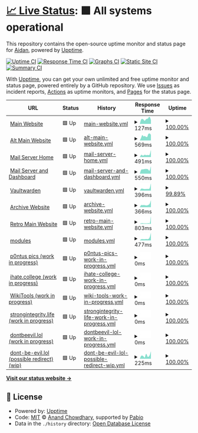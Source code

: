 # [📈 Live Status](https://ihatenodejs.github.io/monitor): <!--live status--> **🟩 All systems operational**

This repository contains the open-source uptime monitor and status page for [Aidan](https://aidxn.fun), powered by [Upptime](https://github.com/upptime/upptime).

[![Uptime CI](https://github.com/ihatenodejs/monitor/workflows/Uptime%20CI/badge.svg)](https://github.com/ihatenodejs/monitor/actions?query=workflow%3A%22Uptime+CI%22)
[![Response Time CI](https://github.com/ihatenodejs/monitor/workflows/Response%20Time%20CI/badge.svg)](https://github.com/ihatenodejs/monitor/actions?query=workflow%3A%22Response+Time+CI%22)
[![Graphs CI](https://github.com/ihatenodejs/monitor/workflows/Graphs%20CI/badge.svg)](https://github.com/ihatenodejs/monitor/actions?query=workflow%3A%22Graphs+CI%22)
[![Static Site CI](https://github.com/ihatenodejs/monitor/workflows/Static%20Site%20CI/badge.svg)](https://github.com/ihatenodejs/monitor/actions?query=workflow%3A%22Static+Site+CI%22)
[![Summary CI](https://github.com/ihatenodejs/monitor/workflows/Summary%20CI/badge.svg)](https://github.com/ihatenodejs/monitor/actions?query=workflow%3A%22Summary+CI%22)

With [Upptime](https://upptime.js.org), you can get your own unlimited and free uptime monitor and status page, powered entirely by a GitHub repository. We use [Issues](https://github.com/ihatenodejs/monitor/issues) as incident reports, [Actions](https://github.com/ihatenodejs/monitor/actions) as uptime monitors, and [Pages](https://ihatenodejs.github.io/monitor) for the status page.

<!--start: status pages-->
<!-- This summary is generated by Upptime (https://github.com/upptime/upptime) -->
<!-- Do not edit this manually, your changes will be overwritten -->
<!-- prettier-ignore -->
| URL | Status | History | Response Time | Uptime |
| --- | ------ | ------- | ------------- | ------ |
| <img alt="" src="https://icons.duckduckgo.com/ip3/www.aidxn.cc.ico" height="13"> [Main Website](https://www.aidxn.cc) | 🟩 Up | [main-website.yml](https://github.com/ihatenodejs/monitor/commits/HEAD/history/main-website.yml) | <details><summary><img alt="Response time graph" src="./graphs/main-website/response-time-week.png" height="20"> 127ms</summary><br><a href="https://status.p0ntus.com/history/main-website"><img alt="Response time 379" src="https://img.shields.io/endpoint?url=https%3A%2F%2Fraw.githubusercontent.com%2Fihatenodejs%2Fmonitor%2FHEAD%2Fapi%2Fmain-website%2Fresponse-time.json"></a><br><a href="https://status.p0ntus.com/history/main-website"><img alt="24-hour response time 103" src="https://img.shields.io/endpoint?url=https%3A%2F%2Fraw.githubusercontent.com%2Fihatenodejs%2Fmonitor%2FHEAD%2Fapi%2Fmain-website%2Fresponse-time-day.json"></a><br><a href="https://status.p0ntus.com/history/main-website"><img alt="7-day response time 127" src="https://img.shields.io/endpoint?url=https%3A%2F%2Fraw.githubusercontent.com%2Fihatenodejs%2Fmonitor%2FHEAD%2Fapi%2Fmain-website%2Fresponse-time-week.json"></a><br><a href="https://status.p0ntus.com/history/main-website"><img alt="30-day response time 129" src="https://img.shields.io/endpoint?url=https%3A%2F%2Fraw.githubusercontent.com%2Fihatenodejs%2Fmonitor%2FHEAD%2Fapi%2Fmain-website%2Fresponse-time-month.json"></a><br><a href="https://status.p0ntus.com/history/main-website"><img alt="1-year response time 379" src="https://img.shields.io/endpoint?url=https%3A%2F%2Fraw.githubusercontent.com%2Fihatenodejs%2Fmonitor%2FHEAD%2Fapi%2Fmain-website%2Fresponse-time-year.json"></a></details> | <details><summary><a href="https://status.p0ntus.com/history/main-website">100.00%</a></summary><a href="https://status.p0ntus.com/history/main-website"><img alt="All-time uptime 99.77%" src="https://img.shields.io/endpoint?url=https%3A%2F%2Fraw.githubusercontent.com%2Fihatenodejs%2Fmonitor%2FHEAD%2Fapi%2Fmain-website%2Fuptime.json"></a><br><a href="https://status.p0ntus.com/history/main-website"><img alt="24-hour uptime 100.00%" src="https://img.shields.io/endpoint?url=https%3A%2F%2Fraw.githubusercontent.com%2Fihatenodejs%2Fmonitor%2FHEAD%2Fapi%2Fmain-website%2Fuptime-day.json"></a><br><a href="https://status.p0ntus.com/history/main-website"><img alt="7-day uptime 100.00%" src="https://img.shields.io/endpoint?url=https%3A%2F%2Fraw.githubusercontent.com%2Fihatenodejs%2Fmonitor%2FHEAD%2Fapi%2Fmain-website%2Fuptime-week.json"></a><br><a href="https://status.p0ntus.com/history/main-website"><img alt="30-day uptime 100.00%" src="https://img.shields.io/endpoint?url=https%3A%2F%2Fraw.githubusercontent.com%2Fihatenodejs%2Fmonitor%2FHEAD%2Fapi%2Fmain-website%2Fuptime-month.json"></a><br><a href="https://status.p0ntus.com/history/main-website"><img alt="1-year uptime 99.77%" src="https://img.shields.io/endpoint?url=https%3A%2F%2Fraw.githubusercontent.com%2Fihatenodejs%2Fmonitor%2FHEAD%2Fapi%2Fmain-website%2Fuptime-year.json"></a></details>
| <img alt="" src="https://icons.duckduckgo.com/ip3/aidxn.fun.ico" height="13"> [Alt Main Website](https://aidxn.fun) | 🟩 Up | [alt-main-website.yml](https://github.com/ihatenodejs/monitor/commits/HEAD/history/alt-main-website.yml) | <details><summary><img alt="Response time graph" src="./graphs/alt-main-website/response-time-week.png" height="20"> 569ms</summary><br><a href="https://status.p0ntus.com/history/alt-main-website"><img alt="Response time 566" src="https://img.shields.io/endpoint?url=https%3A%2F%2Fraw.githubusercontent.com%2Fihatenodejs%2Fmonitor%2FHEAD%2Fapi%2Falt-main-website%2Fresponse-time.json"></a><br><a href="https://status.p0ntus.com/history/alt-main-website"><img alt="24-hour response time 669" src="https://img.shields.io/endpoint?url=https%3A%2F%2Fraw.githubusercontent.com%2Fihatenodejs%2Fmonitor%2FHEAD%2Fapi%2Falt-main-website%2Fresponse-time-day.json"></a><br><a href="https://status.p0ntus.com/history/alt-main-website"><img alt="7-day response time 569" src="https://img.shields.io/endpoint?url=https%3A%2F%2Fraw.githubusercontent.com%2Fihatenodejs%2Fmonitor%2FHEAD%2Fapi%2Falt-main-website%2Fresponse-time-week.json"></a><br><a href="https://status.p0ntus.com/history/alt-main-website"><img alt="30-day response time 584" src="https://img.shields.io/endpoint?url=https%3A%2F%2Fraw.githubusercontent.com%2Fihatenodejs%2Fmonitor%2FHEAD%2Fapi%2Falt-main-website%2Fresponse-time-month.json"></a><br><a href="https://status.p0ntus.com/history/alt-main-website"><img alt="1-year response time 566" src="https://img.shields.io/endpoint?url=https%3A%2F%2Fraw.githubusercontent.com%2Fihatenodejs%2Fmonitor%2FHEAD%2Fapi%2Falt-main-website%2Fresponse-time-year.json"></a></details> | <details><summary><a href="https://status.p0ntus.com/history/alt-main-website">100.00%</a></summary><a href="https://status.p0ntus.com/history/alt-main-website"><img alt="All-time uptime 100.00%" src="https://img.shields.io/endpoint?url=https%3A%2F%2Fraw.githubusercontent.com%2Fihatenodejs%2Fmonitor%2FHEAD%2Fapi%2Falt-main-website%2Fuptime.json"></a><br><a href="https://status.p0ntus.com/history/alt-main-website"><img alt="24-hour uptime 100.00%" src="https://img.shields.io/endpoint?url=https%3A%2F%2Fraw.githubusercontent.com%2Fihatenodejs%2Fmonitor%2FHEAD%2Fapi%2Falt-main-website%2Fuptime-day.json"></a><br><a href="https://status.p0ntus.com/history/alt-main-website"><img alt="7-day uptime 100.00%" src="https://img.shields.io/endpoint?url=https%3A%2F%2Fraw.githubusercontent.com%2Fihatenodejs%2Fmonitor%2FHEAD%2Fapi%2Falt-main-website%2Fuptime-week.json"></a><br><a href="https://status.p0ntus.com/history/alt-main-website"><img alt="30-day uptime 100.00%" src="https://img.shields.io/endpoint?url=https%3A%2F%2Fraw.githubusercontent.com%2Fihatenodejs%2Fmonitor%2FHEAD%2Fapi%2Falt-main-website%2Fuptime-month.json"></a><br><a href="https://status.p0ntus.com/history/alt-main-website"><img alt="1-year uptime 100.00%" src="https://img.shields.io/endpoint?url=https%3A%2F%2Fraw.githubusercontent.com%2Fihatenodejs%2Fmonitor%2FHEAD%2Fapi%2Falt-main-website%2Fuptime-year.json"></a></details>
| <img alt="" src="https://icons.duckduckgo.com/ip3/pontusmail.org.ico" height="13"> [Mail Server Home](https://pontusmail.org) | 🟩 Up | [mail-server-home.yml](https://github.com/ihatenodejs/monitor/commits/HEAD/history/mail-server-home.yml) | <details><summary><img alt="Response time graph" src="./graphs/mail-server-home/response-time-week.png" height="20"> 491ms</summary><br><a href="https://status.p0ntus.com/history/mail-server-home"><img alt="Response time 353" src="https://img.shields.io/endpoint?url=https%3A%2F%2Fraw.githubusercontent.com%2Fihatenodejs%2Fmonitor%2FHEAD%2Fapi%2Fmail-server-home%2Fresponse-time.json"></a><br><a href="https://status.p0ntus.com/history/mail-server-home"><img alt="24-hour response time 1293" src="https://img.shields.io/endpoint?url=https%3A%2F%2Fraw.githubusercontent.com%2Fihatenodejs%2Fmonitor%2FHEAD%2Fapi%2Fmail-server-home%2Fresponse-time-day.json"></a><br><a href="https://status.p0ntus.com/history/mail-server-home"><img alt="7-day response time 491" src="https://img.shields.io/endpoint?url=https%3A%2F%2Fraw.githubusercontent.com%2Fihatenodejs%2Fmonitor%2FHEAD%2Fapi%2Fmail-server-home%2Fresponse-time-week.json"></a><br><a href="https://status.p0ntus.com/history/mail-server-home"><img alt="30-day response time 353" src="https://img.shields.io/endpoint?url=https%3A%2F%2Fraw.githubusercontent.com%2Fihatenodejs%2Fmonitor%2FHEAD%2Fapi%2Fmail-server-home%2Fresponse-time-month.json"></a><br><a href="https://status.p0ntus.com/history/mail-server-home"><img alt="1-year response time 353" src="https://img.shields.io/endpoint?url=https%3A%2F%2Fraw.githubusercontent.com%2Fihatenodejs%2Fmonitor%2FHEAD%2Fapi%2Fmail-server-home%2Fresponse-time-year.json"></a></details> | <details><summary><a href="https://status.p0ntus.com/history/mail-server-home">100.00%</a></summary><a href="https://status.p0ntus.com/history/mail-server-home"><img alt="All-time uptime 99.75%" src="https://img.shields.io/endpoint?url=https%3A%2F%2Fraw.githubusercontent.com%2Fihatenodejs%2Fmonitor%2FHEAD%2Fapi%2Fmail-server-home%2Fuptime.json"></a><br><a href="https://status.p0ntus.com/history/mail-server-home"><img alt="24-hour uptime 100.00%" src="https://img.shields.io/endpoint?url=https%3A%2F%2Fraw.githubusercontent.com%2Fihatenodejs%2Fmonitor%2FHEAD%2Fapi%2Fmail-server-home%2Fuptime-day.json"></a><br><a href="https://status.p0ntus.com/history/mail-server-home"><img alt="7-day uptime 100.00%" src="https://img.shields.io/endpoint?url=https%3A%2F%2Fraw.githubusercontent.com%2Fihatenodejs%2Fmonitor%2FHEAD%2Fapi%2Fmail-server-home%2Fuptime-week.json"></a><br><a href="https://status.p0ntus.com/history/mail-server-home"><img alt="30-day uptime 99.75%" src="https://img.shields.io/endpoint?url=https%3A%2F%2Fraw.githubusercontent.com%2Fihatenodejs%2Fmonitor%2FHEAD%2Fapi%2Fmail-server-home%2Fuptime-month.json"></a><br><a href="https://status.p0ntus.com/history/mail-server-home"><img alt="1-year uptime 99.75%" src="https://img.shields.io/endpoint?url=https%3A%2F%2Fraw.githubusercontent.com%2Fihatenodejs%2Fmonitor%2FHEAD%2Fapi%2Fmail-server-home%2Fuptime-year.json"></a></details>
| <img alt="" src="https://icons.duckduckgo.com/ip3/user.pontusmail.org.ico" height="13"> [Mail Server and Dashboard](https://user.pontusmail.org) | 🟩 Up | [mail-server-and-dashboard.yml](https://github.com/ihatenodejs/monitor/commits/HEAD/history/mail-server-and-dashboard.yml) | <details><summary><img alt="Response time graph" src="./graphs/mail-server-and-dashboard/response-time-week.png" height="20"> 550ms</summary><br><a href="https://status.p0ntus.com/history/mail-server-and-dashboard"><img alt="Response time 453" src="https://img.shields.io/endpoint?url=https%3A%2F%2Fraw.githubusercontent.com%2Fihatenodejs%2Fmonitor%2FHEAD%2Fapi%2Fmail-server-and-dashboard%2Fresponse-time.json"></a><br><a href="https://status.p0ntus.com/history/mail-server-and-dashboard"><img alt="24-hour response time 879" src="https://img.shields.io/endpoint?url=https%3A%2F%2Fraw.githubusercontent.com%2Fihatenodejs%2Fmonitor%2FHEAD%2Fapi%2Fmail-server-and-dashboard%2Fresponse-time-day.json"></a><br><a href="https://status.p0ntus.com/history/mail-server-and-dashboard"><img alt="7-day response time 550" src="https://img.shields.io/endpoint?url=https%3A%2F%2Fraw.githubusercontent.com%2Fihatenodejs%2Fmonitor%2FHEAD%2Fapi%2Fmail-server-and-dashboard%2Fresponse-time-week.json"></a><br><a href="https://status.p0ntus.com/history/mail-server-and-dashboard"><img alt="30-day response time 453" src="https://img.shields.io/endpoint?url=https%3A%2F%2Fraw.githubusercontent.com%2Fihatenodejs%2Fmonitor%2FHEAD%2Fapi%2Fmail-server-and-dashboard%2Fresponse-time-month.json"></a><br><a href="https://status.p0ntus.com/history/mail-server-and-dashboard"><img alt="1-year response time 453" src="https://img.shields.io/endpoint?url=https%3A%2F%2Fraw.githubusercontent.com%2Fihatenodejs%2Fmonitor%2FHEAD%2Fapi%2Fmail-server-and-dashboard%2Fresponse-time-year.json"></a></details> | <details><summary><a href="https://status.p0ntus.com/history/mail-server-and-dashboard">100.00%</a></summary><a href="https://status.p0ntus.com/history/mail-server-and-dashboard"><img alt="All-time uptime 99.69%" src="https://img.shields.io/endpoint?url=https%3A%2F%2Fraw.githubusercontent.com%2Fihatenodejs%2Fmonitor%2FHEAD%2Fapi%2Fmail-server-and-dashboard%2Fuptime.json"></a><br><a href="https://status.p0ntus.com/history/mail-server-and-dashboard"><img alt="24-hour uptime 100.00%" src="https://img.shields.io/endpoint?url=https%3A%2F%2Fraw.githubusercontent.com%2Fihatenodejs%2Fmonitor%2FHEAD%2Fapi%2Fmail-server-and-dashboard%2Fuptime-day.json"></a><br><a href="https://status.p0ntus.com/history/mail-server-and-dashboard"><img alt="7-day uptime 100.00%" src="https://img.shields.io/endpoint?url=https%3A%2F%2Fraw.githubusercontent.com%2Fihatenodejs%2Fmonitor%2FHEAD%2Fapi%2Fmail-server-and-dashboard%2Fuptime-week.json"></a><br><a href="https://status.p0ntus.com/history/mail-server-and-dashboard"><img alt="30-day uptime 99.69%" src="https://img.shields.io/endpoint?url=https%3A%2F%2Fraw.githubusercontent.com%2Fihatenodejs%2Fmonitor%2FHEAD%2Fapi%2Fmail-server-and-dashboard%2Fuptime-month.json"></a><br><a href="https://status.p0ntus.com/history/mail-server-and-dashboard"><img alt="1-year uptime 99.69%" src="https://img.shields.io/endpoint?url=https%3A%2F%2Fraw.githubusercontent.com%2Fihatenodejs%2Fmonitor%2FHEAD%2Fapi%2Fmail-server-and-dashboard%2Fuptime-year.json"></a></details>
| <img alt="" src="https://icons.duckduckgo.com/ip3/vaultwarden.p0ntus.com.ico" height="13"> [Vaultwarden](https://vaultwarden.p0ntus.com) | 🟩 Up | [vaultwarden.yml](https://github.com/ihatenodejs/monitor/commits/HEAD/history/vaultwarden.yml) | <details><summary><img alt="Response time graph" src="./graphs/vaultwarden/response-time-week.png" height="20"> 396ms</summary><br><a href="https://status.p0ntus.com/history/vaultwarden"><img alt="Response time 373" src="https://img.shields.io/endpoint?url=https%3A%2F%2Fraw.githubusercontent.com%2Fihatenodejs%2Fmonitor%2FHEAD%2Fapi%2Fvaultwarden%2Fresponse-time.json"></a><br><a href="https://status.p0ntus.com/history/vaultwarden"><img alt="24-hour response time 774" src="https://img.shields.io/endpoint?url=https%3A%2F%2Fraw.githubusercontent.com%2Fihatenodejs%2Fmonitor%2FHEAD%2Fapi%2Fvaultwarden%2Fresponse-time-day.json"></a><br><a href="https://status.p0ntus.com/history/vaultwarden"><img alt="7-day response time 396" src="https://img.shields.io/endpoint?url=https%3A%2F%2Fraw.githubusercontent.com%2Fihatenodejs%2Fmonitor%2FHEAD%2Fapi%2Fvaultwarden%2Fresponse-time-week.json"></a><br><a href="https://status.p0ntus.com/history/vaultwarden"><img alt="30-day response time 287" src="https://img.shields.io/endpoint?url=https%3A%2F%2Fraw.githubusercontent.com%2Fihatenodejs%2Fmonitor%2FHEAD%2Fapi%2Fvaultwarden%2Fresponse-time-month.json"></a><br><a href="https://status.p0ntus.com/history/vaultwarden"><img alt="1-year response time 373" src="https://img.shields.io/endpoint?url=https%3A%2F%2Fraw.githubusercontent.com%2Fihatenodejs%2Fmonitor%2FHEAD%2Fapi%2Fvaultwarden%2Fresponse-time-year.json"></a></details> | <details><summary><a href="https://status.p0ntus.com/history/vaultwarden">99.89%</a></summary><a href="https://status.p0ntus.com/history/vaultwarden"><img alt="All-time uptime 99.83%" src="https://img.shields.io/endpoint?url=https%3A%2F%2Fraw.githubusercontent.com%2Fihatenodejs%2Fmonitor%2FHEAD%2Fapi%2Fvaultwarden%2Fuptime.json"></a><br><a href="https://status.p0ntus.com/history/vaultwarden"><img alt="24-hour uptime 99.25%" src="https://img.shields.io/endpoint?url=https%3A%2F%2Fraw.githubusercontent.com%2Fihatenodejs%2Fmonitor%2FHEAD%2Fapi%2Fvaultwarden%2Fuptime-day.json"></a><br><a href="https://status.p0ntus.com/history/vaultwarden"><img alt="7-day uptime 99.89%" src="https://img.shields.io/endpoint?url=https%3A%2F%2Fraw.githubusercontent.com%2Fihatenodejs%2Fmonitor%2FHEAD%2Fapi%2Fvaultwarden%2Fuptime-week.json"></a><br><a href="https://status.p0ntus.com/history/vaultwarden"><img alt="30-day uptime 99.69%" src="https://img.shields.io/endpoint?url=https%3A%2F%2Fraw.githubusercontent.com%2Fihatenodejs%2Fmonitor%2FHEAD%2Fapi%2Fvaultwarden%2Fuptime-month.json"></a><br><a href="https://status.p0ntus.com/history/vaultwarden"><img alt="1-year uptime 99.83%" src="https://img.shields.io/endpoint?url=https%3A%2F%2Fraw.githubusercontent.com%2Fihatenodejs%2Fmonitor%2FHEAD%2Fapi%2Fvaultwarden%2Fuptime-year.json"></a></details>
| <img alt="" src="https://icons.duckduckgo.com/ip3/p0ntus.com.ico" height="13"> [Archive Website](https://p0ntus.com) | 🟩 Up | [archive-website.yml](https://github.com/ihatenodejs/monitor/commits/HEAD/history/archive-website.yml) | <details><summary><img alt="Response time graph" src="./graphs/archive-website/response-time-week.png" height="20"> 366ms</summary><br><a href="https://status.p0ntus.com/history/archive-website"><img alt="Response time 268" src="https://img.shields.io/endpoint?url=https%3A%2F%2Fraw.githubusercontent.com%2Fihatenodejs%2Fmonitor%2FHEAD%2Fapi%2Farchive-website%2Fresponse-time.json"></a><br><a href="https://status.p0ntus.com/history/archive-website"><img alt="24-hour response time 672" src="https://img.shields.io/endpoint?url=https%3A%2F%2Fraw.githubusercontent.com%2Fihatenodejs%2Fmonitor%2FHEAD%2Fapi%2Farchive-website%2Fresponse-time-day.json"></a><br><a href="https://status.p0ntus.com/history/archive-website"><img alt="7-day response time 366" src="https://img.shields.io/endpoint?url=https%3A%2F%2Fraw.githubusercontent.com%2Fihatenodejs%2Fmonitor%2FHEAD%2Fapi%2Farchive-website%2Fresponse-time-week.json"></a><br><a href="https://status.p0ntus.com/history/archive-website"><img alt="30-day response time 271" src="https://img.shields.io/endpoint?url=https%3A%2F%2Fraw.githubusercontent.com%2Fihatenodejs%2Fmonitor%2FHEAD%2Fapi%2Farchive-website%2Fresponse-time-month.json"></a><br><a href="https://status.p0ntus.com/history/archive-website"><img alt="1-year response time 268" src="https://img.shields.io/endpoint?url=https%3A%2F%2Fraw.githubusercontent.com%2Fihatenodejs%2Fmonitor%2FHEAD%2Fapi%2Farchive-website%2Fresponse-time-year.json"></a></details> | <details><summary><a href="https://status.p0ntus.com/history/archive-website">100.00%</a></summary><a href="https://status.p0ntus.com/history/archive-website"><img alt="All-time uptime 99.82%" src="https://img.shields.io/endpoint?url=https%3A%2F%2Fraw.githubusercontent.com%2Fihatenodejs%2Fmonitor%2FHEAD%2Fapi%2Farchive-website%2Fuptime.json"></a><br><a href="https://status.p0ntus.com/history/archive-website"><img alt="24-hour uptime 100.00%" src="https://img.shields.io/endpoint?url=https%3A%2F%2Fraw.githubusercontent.com%2Fihatenodejs%2Fmonitor%2FHEAD%2Fapi%2Farchive-website%2Fuptime-day.json"></a><br><a href="https://status.p0ntus.com/history/archive-website"><img alt="7-day uptime 100.00%" src="https://img.shields.io/endpoint?url=https%3A%2F%2Fraw.githubusercontent.com%2Fihatenodejs%2Fmonitor%2FHEAD%2Fapi%2Farchive-website%2Fuptime-week.json"></a><br><a href="https://status.p0ntus.com/history/archive-website"><img alt="30-day uptime 99.66%" src="https://img.shields.io/endpoint?url=https%3A%2F%2Fraw.githubusercontent.com%2Fihatenodejs%2Fmonitor%2FHEAD%2Fapi%2Farchive-website%2Fuptime-month.json"></a><br><a href="https://status.p0ntus.com/history/archive-website"><img alt="1-year uptime 99.82%" src="https://img.shields.io/endpoint?url=https%3A%2F%2Fraw.githubusercontent.com%2Fihatenodejs%2Fmonitor%2FHEAD%2Fapi%2Farchive-website%2Fuptime-year.json"></a></details>
| <img alt="" src="https://icons.duckduckgo.com/ip3/old.aidxn.fun.ico" height="13"> [Retro Main Website](https://old.aidxn.fun) | 🟩 Up | [retro-main-website.yml](https://github.com/ihatenodejs/monitor/commits/HEAD/history/retro-main-website.yml) | <details><summary><img alt="Response time graph" src="./graphs/retro-main-website/response-time-week.png" height="20"> 803ms</summary><br><a href="https://status.p0ntus.com/history/retro-main-website"><img alt="Response time 492" src="https://img.shields.io/endpoint?url=https%3A%2F%2Fraw.githubusercontent.com%2Fihatenodejs%2Fmonitor%2FHEAD%2Fapi%2Fretro-main-website%2Fresponse-time.json"></a><br><a href="https://status.p0ntus.com/history/retro-main-website"><img alt="24-hour response time 4989" src="https://img.shields.io/endpoint?url=https%3A%2F%2Fraw.githubusercontent.com%2Fihatenodejs%2Fmonitor%2FHEAD%2Fapi%2Fretro-main-website%2Fresponse-time-day.json"></a><br><a href="https://status.p0ntus.com/history/retro-main-website"><img alt="7-day response time 803" src="https://img.shields.io/endpoint?url=https%3A%2F%2Fraw.githubusercontent.com%2Fihatenodejs%2Fmonitor%2FHEAD%2Fapi%2Fretro-main-website%2Fresponse-time-week.json"></a><br><a href="https://status.p0ntus.com/history/retro-main-website"><img alt="30-day response time 481" src="https://img.shields.io/endpoint?url=https%3A%2F%2Fraw.githubusercontent.com%2Fihatenodejs%2Fmonitor%2FHEAD%2Fapi%2Fretro-main-website%2Fresponse-time-month.json"></a><br><a href="https://status.p0ntus.com/history/retro-main-website"><img alt="1-year response time 492" src="https://img.shields.io/endpoint?url=https%3A%2F%2Fraw.githubusercontent.com%2Fihatenodejs%2Fmonitor%2FHEAD%2Fapi%2Fretro-main-website%2Fresponse-time-year.json"></a></details> | <details><summary><a href="https://status.p0ntus.com/history/retro-main-website">100.00%</a></summary><a href="https://status.p0ntus.com/history/retro-main-website"><img alt="All-time uptime 99.98%" src="https://img.shields.io/endpoint?url=https%3A%2F%2Fraw.githubusercontent.com%2Fihatenodejs%2Fmonitor%2FHEAD%2Fapi%2Fretro-main-website%2Fuptime.json"></a><br><a href="https://status.p0ntus.com/history/retro-main-website"><img alt="24-hour uptime 100.00%" src="https://img.shields.io/endpoint?url=https%3A%2F%2Fraw.githubusercontent.com%2Fihatenodejs%2Fmonitor%2FHEAD%2Fapi%2Fretro-main-website%2Fuptime-day.json"></a><br><a href="https://status.p0ntus.com/history/retro-main-website"><img alt="7-day uptime 100.00%" src="https://img.shields.io/endpoint?url=https%3A%2F%2Fraw.githubusercontent.com%2Fihatenodejs%2Fmonitor%2FHEAD%2Fapi%2Fretro-main-website%2Fuptime-week.json"></a><br><a href="https://status.p0ntus.com/history/retro-main-website"><img alt="30-day uptime 100.00%" src="https://img.shields.io/endpoint?url=https%3A%2F%2Fraw.githubusercontent.com%2Fihatenodejs%2Fmonitor%2FHEAD%2Fapi%2Fretro-main-website%2Fuptime-month.json"></a><br><a href="https://status.p0ntus.com/history/retro-main-website"><img alt="1-year uptime 99.98%" src="https://img.shields.io/endpoint?url=https%3A%2F%2Fraw.githubusercontent.com%2Fihatenodejs%2Fmonitor%2FHEAD%2Fapi%2Fretro-main-website%2Fuptime-year.json"></a></details>
| <img alt="" src="https://icons.duckduckgo.com/ip3/modules.lol.ico" height="13"> [modules](https://modules.lol) | 🟩 Up | [modules.yml](https://github.com/ihatenodejs/monitor/commits/HEAD/history/modules.yml) | <details><summary><img alt="Response time graph" src="./graphs/modules/response-time-week.png" height="20"> 477ms</summary><br><a href="https://status.p0ntus.com/history/modules"><img alt="Response time 341" src="https://img.shields.io/endpoint?url=https%3A%2F%2Fraw.githubusercontent.com%2Fihatenodejs%2Fmonitor%2FHEAD%2Fapi%2Fmodules%2Fresponse-time.json"></a><br><a href="https://status.p0ntus.com/history/modules"><img alt="24-hour response time 1582" src="https://img.shields.io/endpoint?url=https%3A%2F%2Fraw.githubusercontent.com%2Fihatenodejs%2Fmonitor%2FHEAD%2Fapi%2Fmodules%2Fresponse-time-day.json"></a><br><a href="https://status.p0ntus.com/history/modules"><img alt="7-day response time 477" src="https://img.shields.io/endpoint?url=https%3A%2F%2Fraw.githubusercontent.com%2Fihatenodejs%2Fmonitor%2FHEAD%2Fapi%2Fmodules%2Fresponse-time-week.json"></a><br><a href="https://status.p0ntus.com/history/modules"><img alt="30-day response time 314" src="https://img.shields.io/endpoint?url=https%3A%2F%2Fraw.githubusercontent.com%2Fihatenodejs%2Fmonitor%2FHEAD%2Fapi%2Fmodules%2Fresponse-time-month.json"></a><br><a href="https://status.p0ntus.com/history/modules"><img alt="1-year response time 341" src="https://img.shields.io/endpoint?url=https%3A%2F%2Fraw.githubusercontent.com%2Fihatenodejs%2Fmonitor%2FHEAD%2Fapi%2Fmodules%2Fresponse-time-year.json"></a></details> | <details><summary><a href="https://status.p0ntus.com/history/modules">100.00%</a></summary><a href="https://status.p0ntus.com/history/modules"><img alt="All-time uptime 99.74%" src="https://img.shields.io/endpoint?url=https%3A%2F%2Fraw.githubusercontent.com%2Fihatenodejs%2Fmonitor%2FHEAD%2Fapi%2Fmodules%2Fuptime.json"></a><br><a href="https://status.p0ntus.com/history/modules"><img alt="24-hour uptime 100.00%" src="https://img.shields.io/endpoint?url=https%3A%2F%2Fraw.githubusercontent.com%2Fihatenodejs%2Fmonitor%2FHEAD%2Fapi%2Fmodules%2Fuptime-day.json"></a><br><a href="https://status.p0ntus.com/history/modules"><img alt="7-day uptime 100.00%" src="https://img.shields.io/endpoint?url=https%3A%2F%2Fraw.githubusercontent.com%2Fihatenodejs%2Fmonitor%2FHEAD%2Fapi%2Fmodules%2Fuptime-week.json"></a><br><a href="https://status.p0ntus.com/history/modules"><img alt="30-day uptime 99.77%" src="https://img.shields.io/endpoint?url=https%3A%2F%2Fraw.githubusercontent.com%2Fihatenodejs%2Fmonitor%2FHEAD%2Fapi%2Fmodules%2Fuptime-month.json"></a><br><a href="https://status.p0ntus.com/history/modules"><img alt="1-year uptime 99.74%" src="https://img.shields.io/endpoint?url=https%3A%2F%2Fraw.githubusercontent.com%2Fihatenodejs%2Fmonitor%2FHEAD%2Fapi%2Fmodules%2Fuptime-year.json"></a></details>
| <img alt="" src="https://icons.duckduckgo.com/ip3/www.pontus.pics.ico" height="13"> [p0ntus pics (work in progress)](https://www.pontus.pics) | 🟩 Up | [p0ntus-pics-work-in-progress.yml](https://github.com/ihatenodejs/monitor/commits/HEAD/history/p0ntus-pics-work-in-progress.yml) | <details><summary><img alt="Response time graph" src="./graphs/p0ntus-pics-work-in-progress/response-time-week.png" height="20"> 0ms</summary><br><a href="https://status.p0ntus.com/history/p0ntus-pics-work-in-progress"><img alt="Response time 0" src="https://img.shields.io/endpoint?url=https%3A%2F%2Fraw.githubusercontent.com%2Fihatenodejs%2Fmonitor%2FHEAD%2Fapi%2Fp0ntus-pics-work-in-progress%2Fresponse-time.json"></a><br><a href="https://status.p0ntus.com/history/p0ntus-pics-work-in-progress"><img alt="24-hour response time 0" src="https://img.shields.io/endpoint?url=https%3A%2F%2Fraw.githubusercontent.com%2Fihatenodejs%2Fmonitor%2FHEAD%2Fapi%2Fp0ntus-pics-work-in-progress%2Fresponse-time-day.json"></a><br><a href="https://status.p0ntus.com/history/p0ntus-pics-work-in-progress"><img alt="7-day response time 0" src="https://img.shields.io/endpoint?url=https%3A%2F%2Fraw.githubusercontent.com%2Fihatenodejs%2Fmonitor%2FHEAD%2Fapi%2Fp0ntus-pics-work-in-progress%2Fresponse-time-week.json"></a><br><a href="https://status.p0ntus.com/history/p0ntus-pics-work-in-progress"><img alt="30-day response time 0" src="https://img.shields.io/endpoint?url=https%3A%2F%2Fraw.githubusercontent.com%2Fihatenodejs%2Fmonitor%2FHEAD%2Fapi%2Fp0ntus-pics-work-in-progress%2Fresponse-time-month.json"></a><br><a href="https://status.p0ntus.com/history/p0ntus-pics-work-in-progress"><img alt="1-year response time 0" src="https://img.shields.io/endpoint?url=https%3A%2F%2Fraw.githubusercontent.com%2Fihatenodejs%2Fmonitor%2FHEAD%2Fapi%2Fp0ntus-pics-work-in-progress%2Fresponse-time-year.json"></a></details> | <details><summary><a href="https://status.p0ntus.com/history/p0ntus-pics-work-in-progress">100.00%</a></summary><a href="https://status.p0ntus.com/history/p0ntus-pics-work-in-progress"><img alt="All-time uptime 99.91%" src="https://img.shields.io/endpoint?url=https%3A%2F%2Fraw.githubusercontent.com%2Fihatenodejs%2Fmonitor%2FHEAD%2Fapi%2Fp0ntus-pics-work-in-progress%2Fuptime.json"></a><br><a href="https://status.p0ntus.com/history/p0ntus-pics-work-in-progress"><img alt="24-hour uptime 100.00%" src="https://img.shields.io/endpoint?url=https%3A%2F%2Fraw.githubusercontent.com%2Fihatenodejs%2Fmonitor%2FHEAD%2Fapi%2Fp0ntus-pics-work-in-progress%2Fuptime-day.json"></a><br><a href="https://status.p0ntus.com/history/p0ntus-pics-work-in-progress"><img alt="7-day uptime 100.00%" src="https://img.shields.io/endpoint?url=https%3A%2F%2Fraw.githubusercontent.com%2Fihatenodejs%2Fmonitor%2FHEAD%2Fapi%2Fp0ntus-pics-work-in-progress%2Fuptime-week.json"></a><br><a href="https://status.p0ntus.com/history/p0ntus-pics-work-in-progress"><img alt="30-day uptime 100.00%" src="https://img.shields.io/endpoint?url=https%3A%2F%2Fraw.githubusercontent.com%2Fihatenodejs%2Fmonitor%2FHEAD%2Fapi%2Fp0ntus-pics-work-in-progress%2Fuptime-month.json"></a><br><a href="https://status.p0ntus.com/history/p0ntus-pics-work-in-progress"><img alt="1-year uptime 99.91%" src="https://img.shields.io/endpoint?url=https%3A%2F%2Fraw.githubusercontent.com%2Fihatenodejs%2Fmonitor%2FHEAD%2Fapi%2Fp0ntus-pics-work-in-progress%2Fuptime-year.json"></a></details>
| <img alt="" src="https://icons.duckduckgo.com/ip3/www.ihate.college.ico" height="13"> [ihate.college (work in progress)](https://www.ihate.college) | 🟩 Up | [ihate-college-work-in-progress.yml](https://github.com/ihatenodejs/monitor/commits/HEAD/history/ihate-college-work-in-progress.yml) | <details><summary><img alt="Response time graph" src="./graphs/ihate-college-work-in-progress/response-time-week.png" height="20"> 0ms</summary><br><a href="https://status.p0ntus.com/history/ihate-college-work-in-progress"><img alt="Response time 0" src="https://img.shields.io/endpoint?url=https%3A%2F%2Fraw.githubusercontent.com%2Fihatenodejs%2Fmonitor%2FHEAD%2Fapi%2Fihate-college-work-in-progress%2Fresponse-time.json"></a><br><a href="https://status.p0ntus.com/history/ihate-college-work-in-progress"><img alt="24-hour response time 0" src="https://img.shields.io/endpoint?url=https%3A%2F%2Fraw.githubusercontent.com%2Fihatenodejs%2Fmonitor%2FHEAD%2Fapi%2Fihate-college-work-in-progress%2Fresponse-time-day.json"></a><br><a href="https://status.p0ntus.com/history/ihate-college-work-in-progress"><img alt="7-day response time 0" src="https://img.shields.io/endpoint?url=https%3A%2F%2Fraw.githubusercontent.com%2Fihatenodejs%2Fmonitor%2FHEAD%2Fapi%2Fihate-college-work-in-progress%2Fresponse-time-week.json"></a><br><a href="https://status.p0ntus.com/history/ihate-college-work-in-progress"><img alt="30-day response time 0" src="https://img.shields.io/endpoint?url=https%3A%2F%2Fraw.githubusercontent.com%2Fihatenodejs%2Fmonitor%2FHEAD%2Fapi%2Fihate-college-work-in-progress%2Fresponse-time-month.json"></a><br><a href="https://status.p0ntus.com/history/ihate-college-work-in-progress"><img alt="1-year response time 0" src="https://img.shields.io/endpoint?url=https%3A%2F%2Fraw.githubusercontent.com%2Fihatenodejs%2Fmonitor%2FHEAD%2Fapi%2Fihate-college-work-in-progress%2Fresponse-time-year.json"></a></details> | <details><summary><a href="https://status.p0ntus.com/history/ihate-college-work-in-progress">100.00%</a></summary><a href="https://status.p0ntus.com/history/ihate-college-work-in-progress"><img alt="All-time uptime 99.91%" src="https://img.shields.io/endpoint?url=https%3A%2F%2Fraw.githubusercontent.com%2Fihatenodejs%2Fmonitor%2FHEAD%2Fapi%2Fihate-college-work-in-progress%2Fuptime.json"></a><br><a href="https://status.p0ntus.com/history/ihate-college-work-in-progress"><img alt="24-hour uptime 100.00%" src="https://img.shields.io/endpoint?url=https%3A%2F%2Fraw.githubusercontent.com%2Fihatenodejs%2Fmonitor%2FHEAD%2Fapi%2Fihate-college-work-in-progress%2Fuptime-day.json"></a><br><a href="https://status.p0ntus.com/history/ihate-college-work-in-progress"><img alt="7-day uptime 100.00%" src="https://img.shields.io/endpoint?url=https%3A%2F%2Fraw.githubusercontent.com%2Fihatenodejs%2Fmonitor%2FHEAD%2Fapi%2Fihate-college-work-in-progress%2Fuptime-week.json"></a><br><a href="https://status.p0ntus.com/history/ihate-college-work-in-progress"><img alt="30-day uptime 100.00%" src="https://img.shields.io/endpoint?url=https%3A%2F%2Fraw.githubusercontent.com%2Fihatenodejs%2Fmonitor%2FHEAD%2Fapi%2Fihate-college-work-in-progress%2Fuptime-month.json"></a><br><a href="https://status.p0ntus.com/history/ihate-college-work-in-progress"><img alt="1-year uptime 99.91%" src="https://img.shields.io/endpoint?url=https%3A%2F%2Fraw.githubusercontent.com%2Fihatenodejs%2Fmonitor%2FHEAD%2Fapi%2Fihate-college-work-in-progress%2Fuptime-year.json"></a></details>
| <img alt="" src="https://icons.duckduckgo.com/ip3/www.wikitools.cloud.ico" height="13"> [WikiTools (work in progress)](https://www.wikitools.cloud) | 🟩 Up | [wiki-tools-work-in-progress.yml](https://github.com/ihatenodejs/monitor/commits/HEAD/history/wiki-tools-work-in-progress.yml) | <details><summary><img alt="Response time graph" src="./graphs/wiki-tools-work-in-progress/response-time-week.png" height="20"> 0ms</summary><br><a href="https://status.p0ntus.com/history/wiki-tools-work-in-progress"><img alt="Response time 0" src="https://img.shields.io/endpoint?url=https%3A%2F%2Fraw.githubusercontent.com%2Fihatenodejs%2Fmonitor%2FHEAD%2Fapi%2Fwiki-tools-work-in-progress%2Fresponse-time.json"></a><br><a href="https://status.p0ntus.com/history/wiki-tools-work-in-progress"><img alt="24-hour response time 0" src="https://img.shields.io/endpoint?url=https%3A%2F%2Fraw.githubusercontent.com%2Fihatenodejs%2Fmonitor%2FHEAD%2Fapi%2Fwiki-tools-work-in-progress%2Fresponse-time-day.json"></a><br><a href="https://status.p0ntus.com/history/wiki-tools-work-in-progress"><img alt="7-day response time 0" src="https://img.shields.io/endpoint?url=https%3A%2F%2Fraw.githubusercontent.com%2Fihatenodejs%2Fmonitor%2FHEAD%2Fapi%2Fwiki-tools-work-in-progress%2Fresponse-time-week.json"></a><br><a href="https://status.p0ntus.com/history/wiki-tools-work-in-progress"><img alt="30-day response time 0" src="https://img.shields.io/endpoint?url=https%3A%2F%2Fraw.githubusercontent.com%2Fihatenodejs%2Fmonitor%2FHEAD%2Fapi%2Fwiki-tools-work-in-progress%2Fresponse-time-month.json"></a><br><a href="https://status.p0ntus.com/history/wiki-tools-work-in-progress"><img alt="1-year response time 0" src="https://img.shields.io/endpoint?url=https%3A%2F%2Fraw.githubusercontent.com%2Fihatenodejs%2Fmonitor%2FHEAD%2Fapi%2Fwiki-tools-work-in-progress%2Fresponse-time-year.json"></a></details> | <details><summary><a href="https://status.p0ntus.com/history/wiki-tools-work-in-progress">100.00%</a></summary><a href="https://status.p0ntus.com/history/wiki-tools-work-in-progress"><img alt="All-time uptime 95.49%" src="https://img.shields.io/endpoint?url=https%3A%2F%2Fraw.githubusercontent.com%2Fihatenodejs%2Fmonitor%2FHEAD%2Fapi%2Fwiki-tools-work-in-progress%2Fuptime.json"></a><br><a href="https://status.p0ntus.com/history/wiki-tools-work-in-progress"><img alt="24-hour uptime 100.00%" src="https://img.shields.io/endpoint?url=https%3A%2F%2Fraw.githubusercontent.com%2Fihatenodejs%2Fmonitor%2FHEAD%2Fapi%2Fwiki-tools-work-in-progress%2Fuptime-day.json"></a><br><a href="https://status.p0ntus.com/history/wiki-tools-work-in-progress"><img alt="7-day uptime 100.00%" src="https://img.shields.io/endpoint?url=https%3A%2F%2Fraw.githubusercontent.com%2Fihatenodejs%2Fmonitor%2FHEAD%2Fapi%2Fwiki-tools-work-in-progress%2Fuptime-week.json"></a><br><a href="https://status.p0ntus.com/history/wiki-tools-work-in-progress"><img alt="30-day uptime 95.49%" src="https://img.shields.io/endpoint?url=https%3A%2F%2Fraw.githubusercontent.com%2Fihatenodejs%2Fmonitor%2FHEAD%2Fapi%2Fwiki-tools-work-in-progress%2Fuptime-month.json"></a><br><a href="https://status.p0ntus.com/history/wiki-tools-work-in-progress"><img alt="1-year uptime 95.49%" src="https://img.shields.io/endpoint?url=https%3A%2F%2Fraw.githubusercontent.com%2Fihatenodejs%2Fmonitor%2FHEAD%2Fapi%2Fwiki-tools-work-in-progress%2Fuptime-year.json"></a></details>
| <img alt="" src="https://icons.duckduckgo.com/ip3/www.strongintegrity.life.ico" height="13"> [strongintegrity.life (work in progress)](https://www.strongintegrity.life) | 🟩 Up | [strongintegrity-life-work-in-progress.yml](https://github.com/ihatenodejs/monitor/commits/HEAD/history/strongintegrity-life-work-in-progress.yml) | <details><summary><img alt="Response time graph" src="./graphs/strongintegrity-life-work-in-progress/response-time-week.png" height="20"> 0ms</summary><br><a href="https://status.p0ntus.com/history/strongintegrity-life-work-in-progress"><img alt="Response time 0" src="https://img.shields.io/endpoint?url=https%3A%2F%2Fraw.githubusercontent.com%2Fihatenodejs%2Fmonitor%2FHEAD%2Fapi%2Fstrongintegrity-life-work-in-progress%2Fresponse-time.json"></a><br><a href="https://status.p0ntus.com/history/strongintegrity-life-work-in-progress"><img alt="24-hour response time 0" src="https://img.shields.io/endpoint?url=https%3A%2F%2Fraw.githubusercontent.com%2Fihatenodejs%2Fmonitor%2FHEAD%2Fapi%2Fstrongintegrity-life-work-in-progress%2Fresponse-time-day.json"></a><br><a href="https://status.p0ntus.com/history/strongintegrity-life-work-in-progress"><img alt="7-day response time 0" src="https://img.shields.io/endpoint?url=https%3A%2F%2Fraw.githubusercontent.com%2Fihatenodejs%2Fmonitor%2FHEAD%2Fapi%2Fstrongintegrity-life-work-in-progress%2Fresponse-time-week.json"></a><br><a href="https://status.p0ntus.com/history/strongintegrity-life-work-in-progress"><img alt="30-day response time 0" src="https://img.shields.io/endpoint?url=https%3A%2F%2Fraw.githubusercontent.com%2Fihatenodejs%2Fmonitor%2FHEAD%2Fapi%2Fstrongintegrity-life-work-in-progress%2Fresponse-time-month.json"></a><br><a href="https://status.p0ntus.com/history/strongintegrity-life-work-in-progress"><img alt="1-year response time 0" src="https://img.shields.io/endpoint?url=https%3A%2F%2Fraw.githubusercontent.com%2Fihatenodejs%2Fmonitor%2FHEAD%2Fapi%2Fstrongintegrity-life-work-in-progress%2Fresponse-time-year.json"></a></details> | <details><summary><a href="https://status.p0ntus.com/history/strongintegrity-life-work-in-progress">100.00%</a></summary><a href="https://status.p0ntus.com/history/strongintegrity-life-work-in-progress"><img alt="All-time uptime 100.00%" src="https://img.shields.io/endpoint?url=https%3A%2F%2Fraw.githubusercontent.com%2Fihatenodejs%2Fmonitor%2FHEAD%2Fapi%2Fstrongintegrity-life-work-in-progress%2Fuptime.json"></a><br><a href="https://status.p0ntus.com/history/strongintegrity-life-work-in-progress"><img alt="24-hour uptime 100.00%" src="https://img.shields.io/endpoint?url=https%3A%2F%2Fraw.githubusercontent.com%2Fihatenodejs%2Fmonitor%2FHEAD%2Fapi%2Fstrongintegrity-life-work-in-progress%2Fuptime-day.json"></a><br><a href="https://status.p0ntus.com/history/strongintegrity-life-work-in-progress"><img alt="7-day uptime 100.00%" src="https://img.shields.io/endpoint?url=https%3A%2F%2Fraw.githubusercontent.com%2Fihatenodejs%2Fmonitor%2FHEAD%2Fapi%2Fstrongintegrity-life-work-in-progress%2Fuptime-week.json"></a><br><a href="https://status.p0ntus.com/history/strongintegrity-life-work-in-progress"><img alt="30-day uptime 100.00%" src="https://img.shields.io/endpoint?url=https%3A%2F%2Fraw.githubusercontent.com%2Fihatenodejs%2Fmonitor%2FHEAD%2Fapi%2Fstrongintegrity-life-work-in-progress%2Fuptime-month.json"></a><br><a href="https://status.p0ntus.com/history/strongintegrity-life-work-in-progress"><img alt="1-year uptime 100.00%" src="https://img.shields.io/endpoint?url=https%3A%2F%2Fraw.githubusercontent.com%2Fihatenodejs%2Fmonitor%2FHEAD%2Fapi%2Fstrongintegrity-life-work-in-progress%2Fuptime-year.json"></a></details>
| <img alt="" src="https://icons.duckduckgo.com/ip3/www.dontbeevil.lol.ico" height="13"> [dontbeevil.lol (work in progress)](https://www.dontbeevil.lol) | 🟩 Up | [dontbeevil-lol-work-in-progress.yml](https://github.com/ihatenodejs/monitor/commits/HEAD/history/dontbeevil-lol-work-in-progress.yml) | <details><summary><img alt="Response time graph" src="./graphs/dontbeevil-lol-work-in-progress/response-time-week.png" height="20"> 0ms</summary><br><a href="https://status.p0ntus.com/history/dontbeevil-lol-work-in-progress"><img alt="Response time 0" src="https://img.shields.io/endpoint?url=https%3A%2F%2Fraw.githubusercontent.com%2Fihatenodejs%2Fmonitor%2FHEAD%2Fapi%2Fdontbeevil-lol-work-in-progress%2Fresponse-time.json"></a><br><a href="https://status.p0ntus.com/history/dontbeevil-lol-work-in-progress"><img alt="24-hour response time 0" src="https://img.shields.io/endpoint?url=https%3A%2F%2Fraw.githubusercontent.com%2Fihatenodejs%2Fmonitor%2FHEAD%2Fapi%2Fdontbeevil-lol-work-in-progress%2Fresponse-time-day.json"></a><br><a href="https://status.p0ntus.com/history/dontbeevil-lol-work-in-progress"><img alt="7-day response time 0" src="https://img.shields.io/endpoint?url=https%3A%2F%2Fraw.githubusercontent.com%2Fihatenodejs%2Fmonitor%2FHEAD%2Fapi%2Fdontbeevil-lol-work-in-progress%2Fresponse-time-week.json"></a><br><a href="https://status.p0ntus.com/history/dontbeevil-lol-work-in-progress"><img alt="30-day response time 0" src="https://img.shields.io/endpoint?url=https%3A%2F%2Fraw.githubusercontent.com%2Fihatenodejs%2Fmonitor%2FHEAD%2Fapi%2Fdontbeevil-lol-work-in-progress%2Fresponse-time-month.json"></a><br><a href="https://status.p0ntus.com/history/dontbeevil-lol-work-in-progress"><img alt="1-year response time 0" src="https://img.shields.io/endpoint?url=https%3A%2F%2Fraw.githubusercontent.com%2Fihatenodejs%2Fmonitor%2FHEAD%2Fapi%2Fdontbeevil-lol-work-in-progress%2Fresponse-time-year.json"></a></details> | <details><summary><a href="https://status.p0ntus.com/history/dontbeevil-lol-work-in-progress">100.00%</a></summary><a href="https://status.p0ntus.com/history/dontbeevil-lol-work-in-progress"><img alt="All-time uptime 100.00%" src="https://img.shields.io/endpoint?url=https%3A%2F%2Fraw.githubusercontent.com%2Fihatenodejs%2Fmonitor%2FHEAD%2Fapi%2Fdontbeevil-lol-work-in-progress%2Fuptime.json"></a><br><a href="https://status.p0ntus.com/history/dontbeevil-lol-work-in-progress"><img alt="24-hour uptime 100.00%" src="https://img.shields.io/endpoint?url=https%3A%2F%2Fraw.githubusercontent.com%2Fihatenodejs%2Fmonitor%2FHEAD%2Fapi%2Fdontbeevil-lol-work-in-progress%2Fuptime-day.json"></a><br><a href="https://status.p0ntus.com/history/dontbeevil-lol-work-in-progress"><img alt="7-day uptime 100.00%" src="https://img.shields.io/endpoint?url=https%3A%2F%2Fraw.githubusercontent.com%2Fihatenodejs%2Fmonitor%2FHEAD%2Fapi%2Fdontbeevil-lol-work-in-progress%2Fuptime-week.json"></a><br><a href="https://status.p0ntus.com/history/dontbeevil-lol-work-in-progress"><img alt="30-day uptime 100.00%" src="https://img.shields.io/endpoint?url=https%3A%2F%2Fraw.githubusercontent.com%2Fihatenodejs%2Fmonitor%2FHEAD%2Fapi%2Fdontbeevil-lol-work-in-progress%2Fuptime-month.json"></a><br><a href="https://status.p0ntus.com/history/dontbeevil-lol-work-in-progress"><img alt="1-year uptime 100.00%" src="https://img.shields.io/endpoint?url=https%3A%2F%2Fraw.githubusercontent.com%2Fihatenodejs%2Fmonitor%2FHEAD%2Fapi%2Fdontbeevil-lol-work-in-progress%2Fuptime-year.json"></a></details>
| <img alt="" src="https://icons.duckduckgo.com/ip3/www.dont-be-evil.lol.ico" height="13"> [dont-be-evil.lol (possible redirect) (wip)](https://www.dont-be-evil.lol) | 🟩 Up | [dont-be-evil-lol-possible-redirect-wip.yml](https://github.com/ihatenodejs/monitor/commits/HEAD/history/dont-be-evil-lol-possible-redirect-wip.yml) | <details><summary><img alt="Response time graph" src="./graphs/dont-be-evil-lol-possible-redirect-wip/response-time-week.png" height="20"> 225ms</summary><br><a href="https://status.p0ntus.com/history/dont-be-evil-lol-possible-redirect-wip"><img alt="Response time 157" src="https://img.shields.io/endpoint?url=https%3A%2F%2Fraw.githubusercontent.com%2Fihatenodejs%2Fmonitor%2FHEAD%2Fapi%2Fdont-be-evil-lol-possible-redirect-wip%2Fresponse-time.json"></a><br><a href="https://status.p0ntus.com/history/dont-be-evil-lol-possible-redirect-wip"><img alt="24-hour response time 490" src="https://img.shields.io/endpoint?url=https%3A%2F%2Fraw.githubusercontent.com%2Fihatenodejs%2Fmonitor%2FHEAD%2Fapi%2Fdont-be-evil-lol-possible-redirect-wip%2Fresponse-time-day.json"></a><br><a href="https://status.p0ntus.com/history/dont-be-evil-lol-possible-redirect-wip"><img alt="7-day response time 225" src="https://img.shields.io/endpoint?url=https%3A%2F%2Fraw.githubusercontent.com%2Fihatenodejs%2Fmonitor%2FHEAD%2Fapi%2Fdont-be-evil-lol-possible-redirect-wip%2Fresponse-time-week.json"></a><br><a href="https://status.p0ntus.com/history/dont-be-evil-lol-possible-redirect-wip"><img alt="30-day response time 157" src="https://img.shields.io/endpoint?url=https%3A%2F%2Fraw.githubusercontent.com%2Fihatenodejs%2Fmonitor%2FHEAD%2Fapi%2Fdont-be-evil-lol-possible-redirect-wip%2Fresponse-time-month.json"></a><br><a href="https://status.p0ntus.com/history/dont-be-evil-lol-possible-redirect-wip"><img alt="1-year response time 157" src="https://img.shields.io/endpoint?url=https%3A%2F%2Fraw.githubusercontent.com%2Fihatenodejs%2Fmonitor%2FHEAD%2Fapi%2Fdont-be-evil-lol-possible-redirect-wip%2Fresponse-time-year.json"></a></details> | <details><summary><a href="https://status.p0ntus.com/history/dont-be-evil-lol-possible-redirect-wip">100.00%</a></summary><a href="https://status.p0ntus.com/history/dont-be-evil-lol-possible-redirect-wip"><img alt="All-time uptime 100.00%" src="https://img.shields.io/endpoint?url=https%3A%2F%2Fraw.githubusercontent.com%2Fihatenodejs%2Fmonitor%2FHEAD%2Fapi%2Fdont-be-evil-lol-possible-redirect-wip%2Fuptime.json"></a><br><a href="https://status.p0ntus.com/history/dont-be-evil-lol-possible-redirect-wip"><img alt="24-hour uptime 100.00%" src="https://img.shields.io/endpoint?url=https%3A%2F%2Fraw.githubusercontent.com%2Fihatenodejs%2Fmonitor%2FHEAD%2Fapi%2Fdont-be-evil-lol-possible-redirect-wip%2Fuptime-day.json"></a><br><a href="https://status.p0ntus.com/history/dont-be-evil-lol-possible-redirect-wip"><img alt="7-day uptime 100.00%" src="https://img.shields.io/endpoint?url=https%3A%2F%2Fraw.githubusercontent.com%2Fihatenodejs%2Fmonitor%2FHEAD%2Fapi%2Fdont-be-evil-lol-possible-redirect-wip%2Fuptime-week.json"></a><br><a href="https://status.p0ntus.com/history/dont-be-evil-lol-possible-redirect-wip"><img alt="30-day uptime 100.00%" src="https://img.shields.io/endpoint?url=https%3A%2F%2Fraw.githubusercontent.com%2Fihatenodejs%2Fmonitor%2FHEAD%2Fapi%2Fdont-be-evil-lol-possible-redirect-wip%2Fuptime-month.json"></a><br><a href="https://status.p0ntus.com/history/dont-be-evil-lol-possible-redirect-wip"><img alt="1-year uptime 100.00%" src="https://img.shields.io/endpoint?url=https%3A%2F%2Fraw.githubusercontent.com%2Fihatenodejs%2Fmonitor%2FHEAD%2Fapi%2Fdont-be-evil-lol-possible-redirect-wip%2Fuptime-year.json"></a></details>

<!--end: status pages-->

[**Visit our status website →**](https://ihatenodejs.github.io/monitor)

## 📄 License

- Powered by: [Upptime](https://github.com/upptime/upptime)
- Code: [MIT](./LICENSE) © [Anand Chowdhary](https://anandchowdhary.com), supported by [Pabio](https://pabio.com)
- Data in the `./history` directory: [Open Database License](https://opendatacommons.org/licenses/odbl/1-0/)
